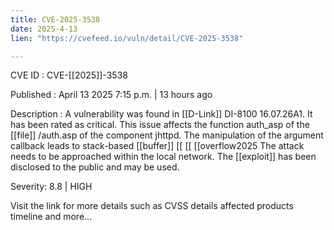 ```yaml
---
title: CVE-2025-3538
date: 2025-4-13
lien: "https://cvefeed.io/vuln/detail/CVE-2025-3538"

---
```


CVE ID : CVE-[[2025]]-3538

Published :  April 13
2025
7:15 p.m. | 13 hours ago

Description : A vulnerability was found in  [[D-Link]] DI-8100 16.07.26A1. It has been rated as critical. This issue affects the function auth_asp of the  [[file]] /auth.asp of the component jhttpd. The manipulation of the argument callback leads to stack-based  [[buffer]]  [[ [[ [[overflow2025 The attack needs to be approached within the local network. The  [[exploit]] has been disclosed to the public and may be used.

Severity: 8.8 | HIGH

Visit the link for more details
such as CVSS details
affected products
timeline
and more...
